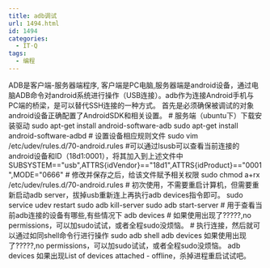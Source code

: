 ```yaml
---
title: adb调试
url: 1494.html
id: 1494
categories:
  - IT·Q
tags:
  - 编程
---
```


ADB是客户端-服务器端程序, 客户端是PC电脑,服务器端是android设备，通过电脑ADB命令对android系统进行操作（USB连接）。adb作为连接Android手机与PC端的桥梁，是可以替代SSH连接的一种方式。 首先是必须确保被调试的对象android设备正确配置了AndroidSDK和相关设置。 # 服务端（ubuntu下）下载安装驱动 sudo apt-get install android-software-adb sudo apt-get install android-software-adbd # 设置设备相应规则文件 sudo vim /etc/udev/rules.d/70-android.rules #可以通过lsusb可以查看当前连接的android设备和ID（18d1:0001），将其加入到上述文件中 SUBSYSTEM=="usb",ATTRS{idVendor}=="18d1",ATTRS{idProduct}=="0001",MODE="0666" # 修改并保存之后，给该文件赋予相关权限 sudo chmod a+rx /etc/udev/rules.d/70-android.rules # 初次使用，不需要重启计算机，但需要重新启动adb server，拔掉usb重新连上再执行adb devices指令即可。 sudo service udev restart sudo adb kill-server sudo adb start-server # 用于查看当前adb连接的设备有哪些,有些情况下 adb devices # 如果使用出现了?????,no permissions，可以加sudo试试，或者全程sudo没烦恼。 # 执行连接，然后就可以通过如同shell命令行进行操作 sudo adb shell adb devices 如果使用出现了?????,no permissions，可以加sudo试试，或者全程sudo没烦恼。 adb devices 如果出现List of devices attached - offline，杀掉进程重启试试吧。